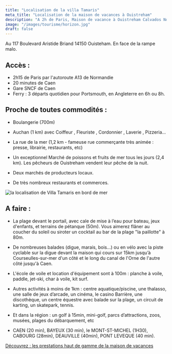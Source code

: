```yaml
---
title: "Localisation de la villa Tamaris"
meta_title: "Localisation de la maison de vacances à Ouistreham"
description: "A 2h de Paris, Maison de vacance à Ouistreham Calvados Normandie, 8 personnes. Vue  mer exceptionnelle."
image: "/images/tourisme/horizon.jpg"
draft: false
---
```


Au 117 Boulevard Aristide Briand 14150 Ouisteham. 
En face de la rampe malo.

<h2>Accès : </h2> 

- 2h15 de Paris par l'autoroute A13 de Normandie
- 20 minutes de Caen
- Gare SNCF de Caen
- Ferry : 3 départs quotidien pour Portsmouth, en Angleterre en 6h ou 8h.


<h2>Proche de toutes commodités :</h2> 

- Boulangerie (700m)

- Auchan (1 km) avec Coiffeur , Fleuriste , Cordonnier , Laverie , Pizzeria...

- La rue de la mer (1,2 km - fameuse rue commerçante très animée : presse, librairie, restaurants, etc)

- Un exceptionnel Marché de poissons et fruits de mer tous les jours (2,4 km). Les pêcheurs de Ouistreham vendent leur pêche de la nuit.

- Deux marchés de producteurs locaux.

- De très nombreux restaurants et commerces.


<img src="/images/ouistreham_map.jpg" alt="la localisation de Villa Tamaris en bord de mer" />

<h2>A faire :</h2>

- La plage devant le portail, avec cale de mise à l’eau pour bateau, jeux d'enfants, et terrains de pétanque (50m). Vous aimerez flâner au coucher du soleil ou siroter un cocktail au bar de la plage "la paillotte" à 80m.

- De nombreuses balades (digue, marais, bois...) ou en vélo avec la piste cyclable sur la digue devant la maison qui cours sur 15km jusqu’à Courseulles-sur-mer d'un côté et le long du canal de l'Orne de l'autre côté jusqu'à Caen.

- L'école de voile et location d'équipement sont à 100m : planche à voile, paddle, jet-ski, char à voile, kit surf.

- Autres activités à moins de 1km : centre aquatique/piscine, une thalasso, une salle de jeux d’arcade, un cinéma, le casino Barrière, une discothèque, un centre équestre avec balade sur la plage, un circuit de karting, un skatepark, tennis.

- Et dans la région : un golf à 15min, mini-golf, parcs d’attractions, zoos, musées, plages du débarquement, etc

- CAEN (20 min), BAYEUX (30 min), le MONT-ST-MICHEL (1H30), CABOURG (28min), DEAUVILLE (40min), PONT LEVEQUE (40 min).

<a class="btn btn-outline-primary mt-5" href="/fr/villa-tamaris-beachfront-ouistreham-feature/" target="_self"> Découvrez : les prestations haut de gamme de la maison de vacances</a>

 